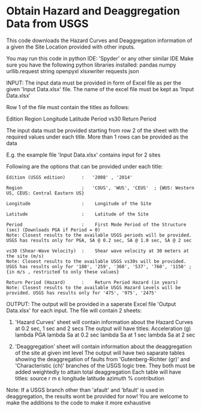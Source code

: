 # Obtain Hazard and Deaggregation Data from USGS

This code downloads the Hazard Curves and Deaggregation information of a given the 
Site Location provided with other inputs.

You may run this code in python IDE: 'Spyder' or any other similar IDE
Make sure you have the following python libraries installed:
    pandas 
    numpy
    urllib.request 
    string 
    openpyxl 
    xlsxwriter
    requests
    json


INPUT:
The input data must be provided in form of Excel file as per the given 'Input Data.xlsx' file. The name of the excel file must be kept as 'Input Data.xlsx'


Row 1 of the file must contain the titles as follows:

   Edition	Region	Longitude	Latitude    Period	vs30	Return Period
   

The input data must be provided starting from row 2 of the sheet with the required values under each title. More than 1 rows can be provided as the data 


E.g. the example file 'Input Data.xlsx' contains input for 2 sites 

Following are the options that can be provided under each title:   
    
    Edition (USGS edition)      :   '2008' , '2014'
    
    Region                      :   'COUS', 'WUS', 'CEUS'  ; {WUS: Western US, CEUS: Central Eastern US}
    
    Longitude                   :    Longitude of the Site
    
    Latitude                    :    Latitude of the Site
    
    Period                      :    First Mode Period of the Structure (sec) (Downloads PGA if Period = 0)
    Note: Closest results to the available USGS periods will be provided. USGS has results only for PGA, SA @ 0.2 sec, SA @ 1.0 sec, SA @ 2 sec     
    
    vs30 (Shear-Wave Velocity)  :    Shear wave velocity at 30 meters at the site (m/s)
    Note: Closest results to the available USGS vs30s will be provided. USGS has results only for '180', '259', '360', '537', '760', '1150' ; {in m/s , restricted to only these values}
    
    Return Period (Hazard)      :    Return Period Hazard (in years)
    Note: Closest results to the available USGS Hazard Levels will be provided. USGS has results only for '475', '975', '2475'


OUTPUT:
The output will be provided in a saperate Excel file 'Output Data.xlsx' for each input. The file will contain 2 sheets:

1) 'Hazard Curves' sheet will contain information about the Hazard Curves at 0.2 sec, 1 sec and 2 secs
The output will have titles:
      Acceleration (g)	lambda PGA	 lambda Sa at 0.2 sec	 lambda Sa at 1 sec	  lambda Sa at 2 sec
         

2) 'Deaggregation' sheet will contain information about the deaggregation of the site at given imt level
The output will have two saparate tables showing the deaggregation of faults from 'Gutenberg-Richter (gr)' and 'Characteristic (ch)' branches of the USGS logic tree. They both must be added weightedly to attain total deaggregation
Each table will have titles:
      source	r	m	ε	longitude	latitude	azimuth	  % contribution
      

Note: If a USGS branch other than 'afault' and 'bfault' is used in deaggregation, the results wont be provided for now! You are welcome to make the additions to the code to make it more exhaustive

